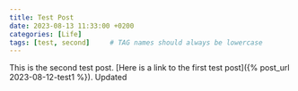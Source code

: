 ```yaml
---
title: Test Post
date: 2023-08-13 11:33:00 +0200
categories: [Life]
tags: [test, second]     # TAG names should always be lowercase
---
```

This is the second test post. 
[Here is a link to the first test post]({% post_url 2023-08-12-test1 %}).
Updated